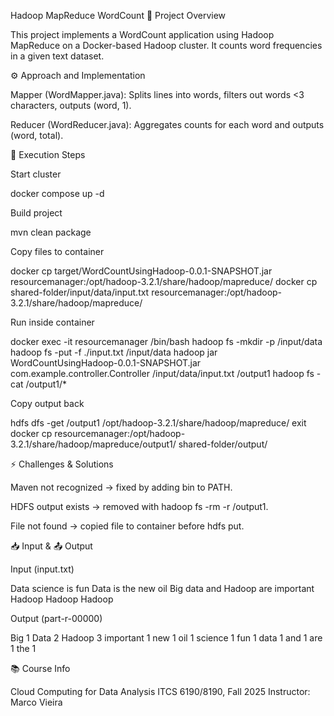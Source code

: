 Hadoop MapReduce WordCount
📌 Project Overview

This project implements a WordCount application using Hadoop MapReduce on a Docker-based Hadoop cluster. It counts word frequencies in a given text dataset.

⚙️ Approach and Implementation

Mapper (WordMapper.java): Splits lines into words, filters out words <3 characters, outputs (word, 1).

Reducer (WordReducer.java): Aggregates counts for each word and outputs (word, total).

🚀 Execution Steps

Start cluster

docker compose up -d


Build project

mvn clean package


Copy files to container

docker cp target/WordCountUsingHadoop-0.0.1-SNAPSHOT.jar resourcemanager:/opt/hadoop-3.2.1/share/hadoop/mapreduce/
docker cp shared-folder/input/data/input.txt resourcemanager:/opt/hadoop-3.2.1/share/hadoop/mapreduce/


Run inside container

docker exec -it resourcemanager /bin/bash
hadoop fs -mkdir -p /input/data
hadoop fs -put -f ./input.txt /input/data
hadoop jar WordCountUsingHadoop-0.0.1-SNAPSHOT.jar com.example.controller.Controller /input/data/input.txt /output1
hadoop fs -cat /output1/*


Copy output back

hdfs dfs -get /output1 /opt/hadoop-3.2.1/share/hadoop/mapreduce/
exit
docker cp resourcemanager:/opt/hadoop-3.2.1/share/hadoop/mapreduce/output1/ shared-folder/output/

⚡ Challenges & Solutions

Maven not recognized → fixed by adding bin to PATH.

HDFS output exists → removed with hadoop fs -rm -r /output1.

File not found → copied file to container before hdfs put.

📥 Input & 📤 Output

Input (input.txt)

Data science is fun
Data is the new oil
Big data and Hadoop are important
Hadoop Hadoop Hadoop


Output (part-r-00000)

Big       1
Data      2
Hadoop    3
important 1
new       1
oil       1
science   1
fun       1
data      1
and       1
are       1
the       1

📚 Course Info

Cloud Computing for Data Analysis
ITCS 6190/8190, Fall 2025
Instructor: Marco Vieira